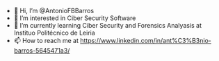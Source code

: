 - 👋 Hi, I’m @AntonioFBBarros
- 👀 I’m interested in Ciber Security Software 
- 🌱 I’m currently learning Ciber Security and Forensics Analyasis at Instituo Politécnico de Leiria 
- 📫 How to reach me at https://www.linkedin.com/in/ant%C3%B3nio-barros-5645471a3/ 

<!---
AntonioFBBarros/AntonioFBBarros is a ✨ special ✨ repository because its `README.md` (this file) appears on your GitHub profile.
You can click the Preview link to take a look at your changes.
--->
